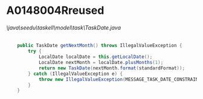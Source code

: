 # A0148004Rreused
###### \java\seedu\taskell\model\task\TaskDate.java
``` java
    public TaskDate getNextMonth() throws IllegalValueException {
        try {
            LocalDate localDate = this.getLocalDate();
            LocalDate nextMonth = localDate.plusMonths(1);
            return new TaskDate(nextMonth.format(standardFormat));
        } catch (IllegalValueException e) {
            throw new IllegalValueException(MESSAGE_TASK_DATE_CONSTRAINTS);
        }
    }
```
